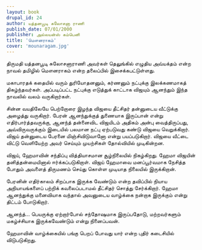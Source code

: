 ```yaml
---
layout: book
drupal_id: 24
author: யத்தனபூடி சுலோசனா ராணி
publish_date: 07/01/2000
publisher: அல்லயன்ஸ் கம்பெனி
title: 'மௌனராகம்'
cover: 'mounaragam.jpg'
---
```

திருமதி யத்தனபூடி சுலோசனாராணி அவர்கள் தெலுங்கில் எழுதிய அவ்யக்தம் என்ற நாவல் தமிழில் மௌனராகம் என்ற தலைப்பில் இசைக்கபட்டுள்ளது.

மகாபாரதக் கதையில் வரும் துரியோதனனும், கர்ணனும் நட்புக்கு இலக்கணமாகத் திகழ்ந்தவர்கள். அப்படிப்பட்ட நட்புக்கு எடுத்துக் காட்டாக விஜயும் ஆனந்தும் இந்த நாவலில் வலம் வருகிறார்கள்.

சின்ன வயதிலேயே பெற்றோரை இழந்த விஜயை தீட்சிதர் தன்னுடைய வீட்டுக்கு அழைத்து வருகிறார். பேரன் ஆனந்துக்குத் துணையாக இருப்பான் என்று எதிர்பார்த்தவருக்கு, ஆனந்த் தன்னைவிட விஜயிடம் அதிகம் அன்பு வைத்திருப்பது, அவ்விருவருக்கும் இடையில் பலமான நட்பு ஏற்படுவது கண்டு விஜயை வெறுக்கிறார். விஜய் தன்னுடைய பேரனை மிஞ்சிவிடுவானோ என்று பயப்படுகிறார். விஜயை வீட்டை விட்டு வெளியேற்ற அவர் செய்யும் முயற்சிகள் தோல்வியில் முடிகின்றன.

விஜய், ஹேமாவின் சந்திப்பு வித்தியாசமான சூழ்நிலையில் நிகழ்கிறது. ஹேமா விஜயின் தனித்தன்மையினால் ஈர்க்கப்படுகிறாள். விஜய் ஹேமாவை மனப்பூர்வமாக நேசித்த போதும் அவளைத் திருமணம் செய்து கொள்ள முடியாத நிலையில் இருக்கிறான்.

பேரனின் எதிர்காலம் சிறப்பாக இருக்க வேண்டும் என்ற தவிப்பில் நியாய அநியாயங்களைப் பற்றிக் கவலைப்படாமல் தீட்சிதர் சொத்து சேர்க்கிறார். ஹேமா ஆனந்துக்கு மனைவியாக வந்தால் அவனுடைய வாழ்க்கை நன்றாக இருக்கும் என்று திட்டம் போடுகிறார்.

ஆனந்த்... பெயருக்கு ஏற்றார்போல் சந்தோஷமாக இருப்பதோடு, மற்றவர்களும் மகழ்ச்சியாக இருக்கவேண்டும் என்று நினைப்பவன்.

ஹேமாவின் வாழ்க்கையில் பங்கு பெறப் போவது யார் என்ற புதிர் கடைசியில் விடுபடுகிறது.
